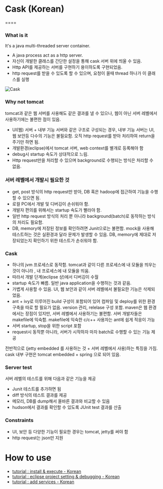 # Cask (Korean)
====

### What is it

It's a java multi-threaded server container.

- A java process act as a http server.
- 자신이 개발한 클래스를 간단한 설정을 통해 cask 서버 위에 띄울 수 있음. 
- Http API를 제공하는 서버를 구현하기 용이하도록 구현되었음. 
- http request를 받을 수 있도록 할 수 있으며, 요청이 올때 thread 하나가 이 클래스를 실행

![Cask](http://www.luxeinacity.com/images/blogs/2013/Glenmorangie-Cask-Masters-Whisky-Programme-2.jpg)


### Why not tomcat

tomcat과 같은 웹 서버를 사용해도 같은 결과를 낼 수 있으나, 웹이 아닌 서버 레벨에서 사용하기에는 불편한 점이 있음. 

- UI(웹) 서버 + 내부 기능 서버와 같은 구조로 구성되는 경우, 내부 기능 서버는 UI, 웹 보안등 다수의 기능은 불필요함. 
오직 http request를 받아 처리하여 return을 주기만 하면 됨. 
- 개발환경(eclipse)에서 tomcat 서버, web context를 별개로 등록해야 함
- debug시 startup 속도가 상대적으로 느림.
- Http request만을 처리할 수 있으며 background로 수행되는 방식은 처리할 수 없음.

### 서버 레벨에서 개발시 필요한 것

- get, post 방식의 http request만 받아, DB 혹은 hadoop에 접근하여 기능을 수행할 수 있으면 됨.
- 로컬 PC에서 개발 및 디버깅이 손쉬워야 함. 
- 개발자 편의를 위해서는 startup 속도가 빨라야 함. 
- 일반 http request 방식의 처리 뿐 아니라 background(batch)로 동작하는 방식의 처리도 필요함. 
- DB, memory에 저장된 정보를 확인하려면 Junit으로는 불편함. 
mock을 사용해 테스트하는 것은 실환경과 달라 문제가 발생할 수 있음. 
DB, memory에 제대로 저장되었는지 확인하기 위한 테스트가 손쉬워야 함. 

### Cask 

- 하나의 jvm 프로세스로 동작함. 
tomcat과 같이 다른 프로세스에 내 모듈을 띄우는 것이 아니라 , 내 프로세스에 내 모듈을 띄움. 
- 따라서 개발 단계(eclipse 상)에서 디버깅이 수월 
- startup 속도가 빠름. 일반 java application을 수행하는 것과 같음. 
- 가볍게 사용할 수 있음. UI, 웹 보안과 같이 서버 레벨에서 불필요한 기능은 삭제되었음. 
- ant + ivy로 이루어진 build 구성이 포함되어 있어 컴파일 및 deploy를 위한 환경 구축을 따로 할 필요가 없음. 
version 관리, relelase 구성 포함. maven은 웹 환경에서는 장점이 있지만, 서버 레벨에서 사용하기는 불편함. 서버 개발자들은 makefile에 익숙함. 
makefile에 익숙한 c/c++ 사용자는 ant에 쉽게 적응이 가능
- 서버 startup, stop을 위한 script 포함
- request시 동작뿐 아니라, 서버가 시작하자 마자 batch로 수행할 수 있는 기능 제공

전반적으로 (jetty embedded 를 사용하는 것 + 서버 레벨에서 사용)하는 특징을 가짐.
cask 내부 구현은 tomcat embedded + spring 으로 되어 있음.

### Server test  

서버 레벨의 테스트를 위해 다음과 같은 기능을 제공

- Junit 테스트를 추가하면 됨
- diff 방식의 테스트 결과를 제공
- 메모리, DB를 dump해서 올바른 결과와 비교할 수 있음
- hudson에서 결과를 확인할 수 있도록 JUnit test 결과를 산출
    

### Constraints

- UI, 보안 등 다양한 기능이 필요한 경우는 tomcat, jetty를 써야 함
- http request는 json만 지원

# How to use

- [tutorial : install & execute - Korean](https://github.com/lonslonz/cask/wiki/Tutorial--:-install-&-execute-%5BKorean%5D)
- [tutorial : eclipse project setting & debugging - Korean](https://github.com/lonslonz/cask/wiki/Tutorial-:-eclipse-project-setting-&-debugging-%5BKorean%5D)
- [tutorial : add services - Korean](https://github.com/lonslonz/cask/wiki/Tutorial-:-add-your-services-%5BKorean%5D)
